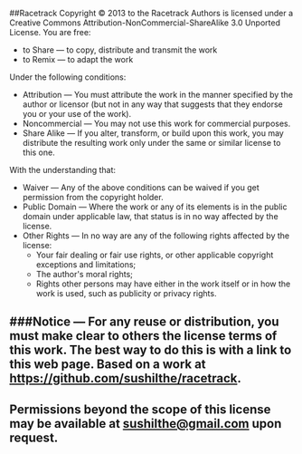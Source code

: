 ##Racetrack Copyright © 2013 to the Racetrack Authors is licensed under a Creative Commons Attribution-NonCommercial-ShareAlike 3.0 Unported License.
You are free:

* to Share — to copy, distribute and transmit the work
* to Remix — to adapt the work

Under the following conditions:

* Attribution — You must attribute the work in the manner specified by the author or licensor (but not in any way that suggests that they endorse you or your use of the work).
* Noncommercial — You may not use this work for commercial purposes.
* Share Alike — If you alter, transform, or build upon this work, you may distribute the resulting work only under the same or similar license to this one.

With the understanding that:

* Waiver — Any of the above conditions can be waived if you get permission from the copyright holder.
* Public Domain — Where the work or any of its elements is in the public domain under applicable law, that status is in no way affected by the license.
* Other Rights — In no way are any of the following rights affected by the license:
    * Your fair dealing or fair use rights, or other applicable copyright exceptions and limitations;
    * The author's moral rights;
    * Rights other persons may have either in the work itself or in how the work is used, such as publicity or privacy rights.

###Notice — For any reuse or distribution, you must make clear to others the license terms of this work. The best way to do this is with a link to this web page.
Based on a work at https://github.com/sushilthe/racetrack.
----------------------------------------------------------
Permissions beyond the scope of this license may be available at sushilthe@gmail.com upon request.
--------------------------------------------------------------------------------------------------
